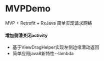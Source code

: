 # MVPDemo
MVP + Retrofit + RxJava 简单实现请求网络

#### 增加侧滑关闭activity
* 基于ViewDragHelper实现左侧边缘滑动返回
* 简单应用java8新特性--lambda
